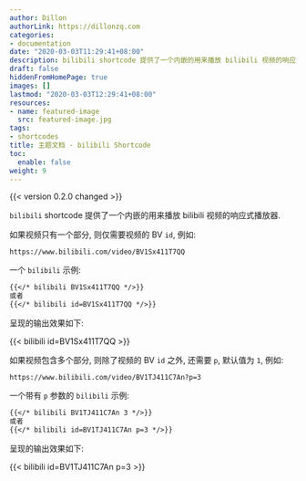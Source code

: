 ```yaml
---
author: Dillon
authorLink: https://dillonzq.com
categories:
- documentation
date: "2020-03-03T11:29:41+08:00"
description: bilibili shortcode 提供了一个内嵌的用来播放 bilibili 视频的响应式播放器.
draft: false
hiddenFromHomePage: true
images: []
lastmod: "2020-03-03T12:29:41+08:00"
resources:
- name: featured-image
  src: featured-image.jpg
tags:
- shortcodes
title: 主题文档 - bilibili Shortcode
toc:
  enable: false
weight: 9
---
```


{{< version 0.2.0 changed >}}

`bilibili` shortcode 提供了一个内嵌的用来播放 bilibili 视频的响应式播放器.

<!--more-->

如果视频只有一个部分, 则仅需要视频的 BV `id`, 例如:

```code
https://www.bilibili.com/video/BV1Sx411T7QQ
```

一个 `bilibili` 示例:

```markdown
{{</* bilibili BV1Sx411T7QQ */>}}
或者
{{</* bilibili id=BV1Sx411T7QQ */>}}
```

呈现的输出效果如下:

{{< bilibili id=BV1Sx411T7QQ >}}

如果视频包含多个部分, 则除了视频的 BV `id` 之外, 还需要 `p`, 默认值为 `1`, 例如:

```code
https://www.bilibili.com/video/BV1TJ411C7An?p=3
```

一个带有 `p` 参数的 `bilibili` 示例:

```markdown
{{</* bilibili BV1TJ411C7An 3 */>}}
或者
{{</* bilibili id=BV1TJ411C7An p=3 */>}}
```

呈现的输出效果如下:

{{< bilibili id=BV1TJ411C7An p=3 >}}
